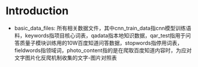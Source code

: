 # Introduction
  * basic_data_files: 所有相关数据文件，其中cnn_train_data指cnn模型训练语料，keywords指项目核心词表，qadata指本地知识数据，qar_test指用于问答质量子模块训练用的10W百度知道问答数据，stopwords指停用词表，fieldwords指领域词，photo_content指的是在爬取百度知道内容时，为应对文字图片化反爬机制收集的文字-图片对照表
